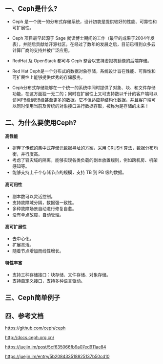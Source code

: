 ## 一、Ceph是什么?
* Ceph 是一个统一的分布式存储系统，设计初衷是提供较好的性能、可靠性和可扩展性。
* Ceph 项目最早起源于 Sage 就读博士期间的工作（最早的成果于2004年发表），并随后贡献给开源社区。在经过了数年的发展之后，目前已得到众多云计算厂商的支持并被广泛应用。
* RedHat 及 OpenStack 都可与 Ceph 整合以支持虚拟机镜像的后端存储。

* Red Hat Ceph是一个分布式的数据对象存储，系统设计旨在性能、可靠性和可扩展性上能够提供优秀的存储服务。
* Ceph分布式存储能够在一个统一的系统中同时提供了对象、块、和文件存储功能，在这方面独一无二的；同时在扩展性上又可支持数以千计的客户端可以访问PB级到EB级甚至更多的数据。它不但适应非结构化数据，并且客户端可以同时使用当前及传统的对象接口进行数据存取，被称为是存储的未来！


## 二、为什么要使用Ceph?

#### 高性能
* 摒弃了传统的集中式存储元数据寻址的方案，采用 CRUSH 算法，数据分布均衡，并行度高。
* 考虑了容灾域的隔离，能够实现各类负载的副本放置规则，例如跨机房、机架感知等。
* 能够支持上千个存储节点的规模，支持 TB 到 PB 级的数据。

#### 高可用性
* 副本数可以灵活控制。
* 支持故障域分隔，数据强一致性。
* 多种故障场景自动进行修复自愈。
* 没有单点故障，自动管理。

#### 高可扩展性
* 去中心化。
* 扩展灵活。
* 随着节点增加而线性增长。

#### 特性丰富
* 支持三种存储接口：块存储、文件存储、对象存储。
* 支持自定义接口，支持多种语言驱动。



## 三、Ceph简单例子


## 四、参考文档
https://github.com/ceph/ceph

http://docs.ceph.org.cn/

https://juejin.im/post/5cf635066fb9a07ed911ae84

https://juejin.im/entry/5b208433518825137b50cd10
